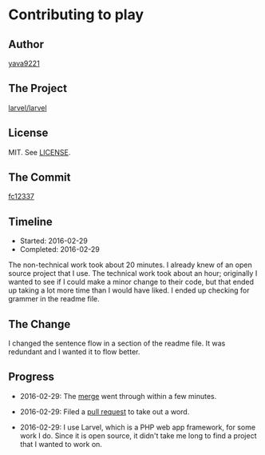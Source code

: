 # Contributing to play

## Author

[yava9221](https://github.com/yava9221)

## The Project

[larvel/larvel](https://github.com/larvel/larvel)

## License

MIT. See [LICENSE](http://github.com/01org/tinycbor/blob/master/LICENSE).

## The Commit

[fc12337](https://github.com/laravel/laravel/commit/fc12337663642b626de0e8c2e7f728f3e6f2208e)

## Timeline

*   Started: 2016-02-29
*   Completed: 2016-02-29

The non-technical work took about 20 minutes. I already knew of an open source project that I use.
The technical work took about an hour; originally I wanted to see if I could make a minor change to their code, 
but that ended up taking a lot more time than I would have liked. I ended up checking for grammer in the readme file.


## The Change

I changed the sentence flow in a section of the readme file. It was redundant and I wanted it to flow better. 
## Progress

*   2016-02-29: The [merge](https://github.com/laravel/laravel/commit/fc12337663642b626de0e8c2e7f728f3e6f2208e) went through within a few minutes. 

*   2016-02-29: Filed a [pull request](https://github.com/laravel/laravel/pull/3675) to take out a word.

*   2016-02-29: I use Larvel, which is a PHP web app framework, for some work I do. Since it is open source, it didn't take me long
                to find a project that I wanted to work on. 